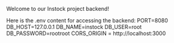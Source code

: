 Welcome to our Instock project backend!

Here is the .env content for accessing the backend:
PORT=8080
DB_HOST=127.0.0.1
DB_NAME=instock
DB_USER=root
DB_PASSWORD=rootroot
CORS_ORIGIN = http://localhost:3000
